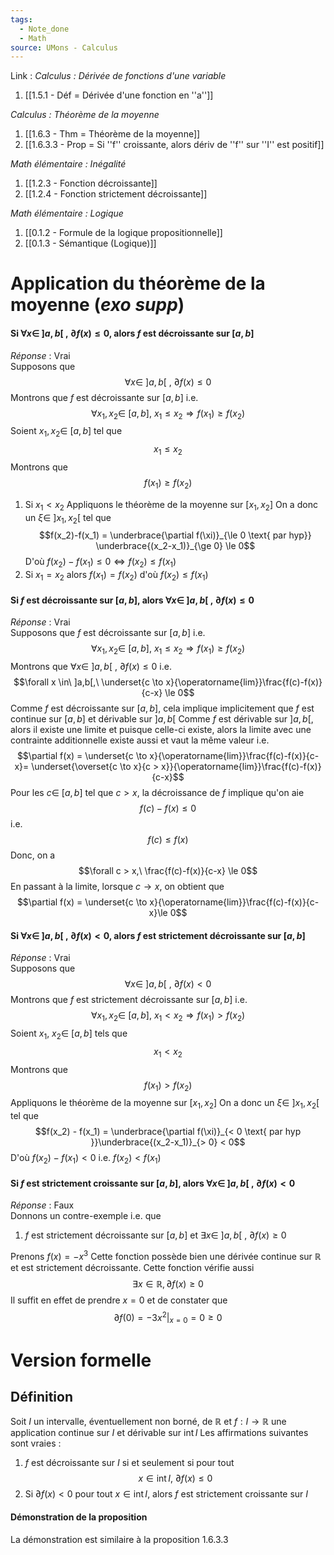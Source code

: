 ```yaml
---
tags:
  - Note_done
  - Math
source: UMons - Calculus
---
```


Link :
_Calculus : Dérivée de fonctions d'une variable_
1. [[1.5.1 - Déf = Dérivée d'une fonction en ''a'']]

_Calculus : Théorème de la moyenne_
1. [[1.6.3 - Thm = Théorème de la moyenne]]
2. [[1.6.3.3 - Prop = Si ''f'' croissante, alors dériv de ''f'' sur ''I'' est positif]]

_Math élémentaire : Inégalité_
1. [[1.2.3 - Fonction décroissante]]
2. [[1.2.4 - Fonction strictement décroissante]]

_Math élémentaire : Logique_
1. [[0.1.2 - Formule de la logique propositionnelle]]
2. [[0.1.3 - Sémantique (Logique)]]

# Application du théorème de la moyenne (_exo supp_)
#### Si $\forall x \in\ ]a,b[\ ,\ \partial f(x)\le0$, alors $f$ est décroissante sur $[a,b]$ 
_Réponse_ : Vrai
\
Supposons que $$\forall x \in\ ]a,b[\ ,\ \partial f(x)\le0$$Montrons que $f$ est décroissante sur $[a,b]$ i.e. $$\forall x_1, x_2 \in\ [a,b],\ x_1 \le x_2 \Rightarrow f(x_1) \ge f(x_2)$$ Soient $x_1, x_2 \in\ [a,b]$ tel que $$x_1 \le x_2$$Montrons que $$f(x_1) \ge f(x_2)$$
1. Si $x_1 < x_2$ 
Appliquons le théorème de la moyenne sur $[x_1,x_2]$ 
On a donc un $\xi \in\ ]x_1, x_2[$ tel que $$f(x_2)-f(x_1) = \underbrace{\partial f(\xi)}_{\le 0 \text{ par hyp}} \underbrace{(x_2-x_1)}_{\ge 0} \le 0$$
D'où $f(x_2) - f(x_1) \le 0 \iff f(x_2) \le f(x_1)$ 
2. Si $x_1 = x_2$ 
alors $f(x_1) = f(x_2)$ d'où $f(x_2) \le f(x_1)$ 

#### Si $f$ est décroissante sur $[a,b]$, alors $\forall x \in\ ]a,b[\ ,\ \partial f(x)\le0$
_Réponse_ : Vrai
\
Supposons que $f$ est décroissante sur $[a,b]$ i.e. $$\forall x_1, x_2 \in\ [a,b],\ x_1 \le x_2 \Rightarrow f(x_1) \ge f(x_2)$$Montrons que $\forall x \in\ ]a,b[\ ,\ \partial f(x)\le0$ i.e. $$\forall x \in\ ]a,b[,\ \underset{c \to x}{\operatorname{lim}}\frac{f(c)-f(x)}{c-x} \le 0$$Comme $f$ est décroissante sur $[a,b]$, cela implique implicitement que $f$ est continue sur $[a,b]$ et dérivable sur $]a,b[$ 
Comme $f$ est dérivable sur $]a,b[$, alors il existe une limite et puisque celle-ci existe, alors la limite avec une contrainte additionnelle existe aussi et vaut la même valeur i.e. $$\partial f(x) = \underset{c \to x}{\operatorname{lim}}\frac{f(c)-f(x)}{c-x}= \underset{\overset{c \to x}{c > x}}{\operatorname{lim}}\frac{f(c)-f(x)}{c-x}$$Pour les $c \in\ [a,b]$ tel que $c > x$, la décroissance de $f$ implique qu'on aie $$f(c)-f(x) \le 0$$ i.e. $$f(c) \le f(x)$$ Donc, on a $$\forall c > x,\ \frac{f(c)-f(x)}{c-x} \le 0$$ En passant à la limite, lorsque $c \to x$, on obtient que $$\partial f(x) = \underset{c \to x}{\operatorname{lim}}\frac{f(c)-f(x)}{c-x}\le 0$$

#### Si $\forall x \in\ ]a,b[\ ,\ \partial f(x)<0$, alors $f$ est strictement décroissante sur $[a,b]$ 
_Réponse_ : Vrai
\
Supposons que $$\forall x \in\ ]a,b[\ ,\ \partial f(x)<0$$Montrons que $f$ est strictement décroissante sur $[a,b]$ i.e. $$\forall x_1, x_2 \in\ [a,b],\ x_1 < x_2 \Rightarrow f(x_1) > f(x_2)$$Soient $x_1,\ x_2 \in\ [a,b]$ tels que $$x_1 < x_2$$ Montrons que $$f(x_1) > f(x_2)$$Appliquons le théorème de la moyenne sur $[x_1, x_2]$
On a donc un $\xi \in\ ]x_1, x_2[$ tel que $$f(x_2) - f(x_1) = \underbrace{\partial f(\xi)}_{< 0 \text{ par hyp }}\underbrace{(x_2-x_1)}_{> 0} < 0$$D'où $f(x_2) - f(x_1) < 0$ i.e. $f(x_2) < f(x_1)$ 

#### Si $f$ est strictement croissante sur $[a,b]$, alors $\forall x \in\ ]a,b[\ ,\ \partial f(x) < 0$
_Réponse_ : Faux
\
Donnons un contre-exemple i.e. que 
1. $f$ est strictement décroissante sur $[a,b]$ et $\exists x \in\ ]a,b[\ ,\ \partial f(x) \ge 0$ 

Prenons $f(x) = -x^3$
Cette fonction possède bien une dérivée continue sur $\mathbb{R}$ et est strictement décroissante.
Cette fonction vérifie aussi $$∃x ∈ \mathbb{R}, ∂ f(x) \ge 0$$Il suffit en effet de prendre $x = 0$ et de constater que $$\left.\partial f(0) = -3x^2 \right|_{x=0} = 0 \ge0$$

# Version formelle
## Définition
Soit $I$ un intervalle, éventuellement non borné, de $\mathbb{R}$ et $f : I\to \mathbb{R}$ une application continue sur $I$ et dérivable sur $\operatorname{int}I$ 
Les affirmations suivantes sont vraies :
1. $f$ est décroissante sur $I$ si et seulement si pour tout $$x \in \operatorname{int}I,\ \partial f(x) \le 0$$ 
2. Si $\partial f(x) < 0$ pour tout $x \in \operatorname{int}I$, alors $f$ est strictement croissante sur $I$

#### Démonstration de la proposition
La démonstration est similaire à la proposition 1.6.3.3

